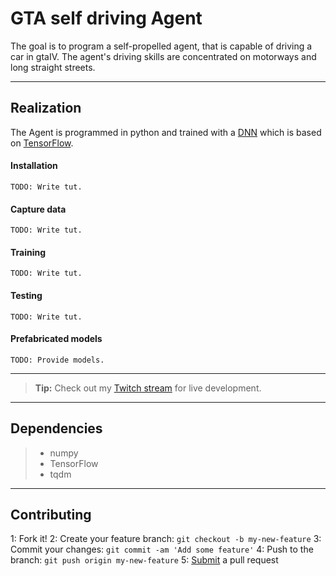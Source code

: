 GTA self driving Agent
===================


The goal is to program a self-propelled agent, that is capable of driving a car in gtaIV.
The agent's driving skills are concentrated on motorways and long straight streets.

----------


Realization
-------------

The Agent is programmed in python and trained with a [DNN](https://www.tensorflow.org/tutorials/wide_and_deep) which is based on [TensorFlow](https://www.tensorflow.org/).

#### <i class="icon-down-big"></i> Installation

	TODO: Write tut.

#### <i class="icon-camera"></i> Capture data

	TODO: Write tut.

#### <i class="icon-ccw"></i> Training

	TODO: Write tut.

#### <i class="icon-right-big"></i> Testing

	TODO: Write tut.

#### <i class="icon-archive"></i> Prefabricated models

	TODO: Provide models.

----------

> **Tip:** Check out my [<i class="icon-link"></i> Twitch stream](https://www.twitch.tv/mrgrimod) for live development.

----------

Dependencies
-------------------

> - numpy
> - TensorFlow
> - tqdm

----------

Contributing
-------------------
1: Fork it!
2: Create your feature branch: `git checkout -b my-new-feature`
3: Commit your changes: `git commit -am 'Add some feature'`
4: Push to the branch: `git push origin my-new-feature`
5: [Submit](https://help.github.com/articles/about-pull-requests/) a pull request
